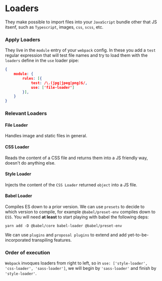 # Loaders

They make possible to import files into your `JavaScript` bundle other that JS itsenf, such as `Typescript`, images, `css`, `scss`, etc.

### Apply Loaders
They live in the `module` entry of your `webpack` config. In these you add a `test` regular expression that will test file names and try to load them with the `loaders` define in the `use` loader pipe:
```json
{
	module: {
		rules: [{
			test: /\.(jpg|jpeg|png)$/,
			use: ['file-loader']
		}],
	}
}
```

### Relevant Loaders
#### File Loader
Handles image and static files in general.
#### CSS Loader
Reads the content of a CSS file and returns them into a JS friendly way, doesn't do anything else.
#### Style Loader
Injects the content of the `CSS Loader` returned `object` into a JS file. 

#### Babel Loader
Compiles ES down to a prior version. We can use `presets` to decide to which version to compile, for example `@babel/preset-env` compiles down to `ES5`. You will need **at least** to start playing with babel the following deps:
```
yarn add -D @babel/core babel-loader @babel/preset-env
```
We can use `plugins` and `proposal plugins` to extend and add yet-to-be-incorporated transpiling features.

### Order of execution
`Webpack` invoques loaders from right to left, so in `use: ['style-loader', 'css-loader', 'sass-loader']`, we will begin by `'sass-loader'` and finish by `'style-loader'`.